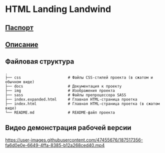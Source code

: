 # HTML Landing Landwind

## [Паспорт](docs/PASSPORT.md)

## [Описание](docs/INFO.md)

## Файловая структура
    .
    ├── css                     # Файлы CSS-стилей проекта (в сжатом и обычном виде)
    ├── docs                    # Документация к проекту
    ├── img                     # Изображения проекта
    ├── sass                    # Файлы препроцессора SASS
    ├── index.expanded.html     # Главная HTML-страница проетка
    ├── index.html              # Главная HTML-страница проетка (в сжатом виде)
    └── README.md               # README-файл проекта

## Видео демонстрация рабочей версии

https://user-images.githubusercontent.com/47455676/187517356-fa6d0e0e-6649-4ffa-8385-b12a268ced40.mp4

